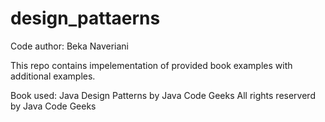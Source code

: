 # design_pattaerns

Code author: Beka Naveriani

This repo contains impelementation of provided book examples with additional examples.

Book used: Java Design Patterns by Java Code Geeks
All rights reserverd by Java Code Geeks
